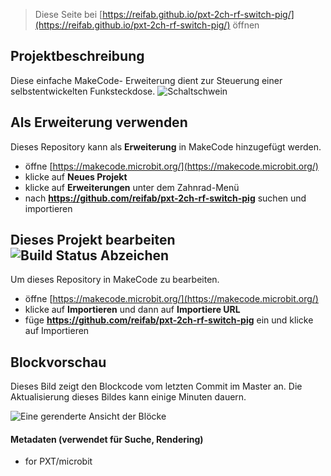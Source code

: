 
> Diese Seite bei [https://reifab.github.io/pxt-2ch-rf-switch-pig/](https://reifab.github.io/pxt-2ch-rf-switch-pig/) öffnen

## Projektbeschreibung
Diese einfache MakeCode- Erweiterung dient zur Steuerung einer selbstentwickelten Funksteckdose.
![Schaltschwein](https://github.com/reifab/pxt-2ch-rf-switch-pig/blob/master/picture-pig.jpg?raw=true)

## Als Erweiterung verwenden

Dieses Repository kann als **Erweiterung** in MakeCode hinzugefügt werden.

* öffne [https://makecode.microbit.org/](https://makecode.microbit.org/)
* klicke auf **Neues Projekt**
* klicke auf **Erweiterungen** unter dem Zahnrad-Menü
* nach **https://github.com/reifab/pxt-2ch-rf-switch-pig** suchen und importieren

## Dieses Projekt bearbeiten ![Build Status Abzeichen](https://github.com/reifab/pxt-2ch-rf-switch-pig/workflows/MakeCode/badge.svg)

Um dieses Repository in MakeCode zu bearbeiten.

* öffne [https://makecode.microbit.org/](https://makecode.microbit.org/)
* klicke auf **Importieren** und dann auf **Importiere URL**
* füge **https://github.com/reifab/pxt-2ch-rf-switch-pig** ein und klicke auf Importieren

## Blockvorschau

Dieses Bild zeigt den Blockcode vom letzten Commit im Master an.
Die Aktualisierung dieses Bildes kann einige Minuten dauern.

![Eine gerenderte Ansicht der Blöcke](https://github.com/reifab/pxt-2ch-rf-switch-pig/raw/master/.github/makecode/blocks.png)

#### Metadaten (verwendet für Suche, Rendering)

* for PXT/microbit
<script src="https://makecode.com/gh-pages-embed.js"></script><script>makeCodeRender("{{ site.makecode.home_url }}", "{{ site.github.owner_name }}/{{ site.github.repository_name }}");</script>

